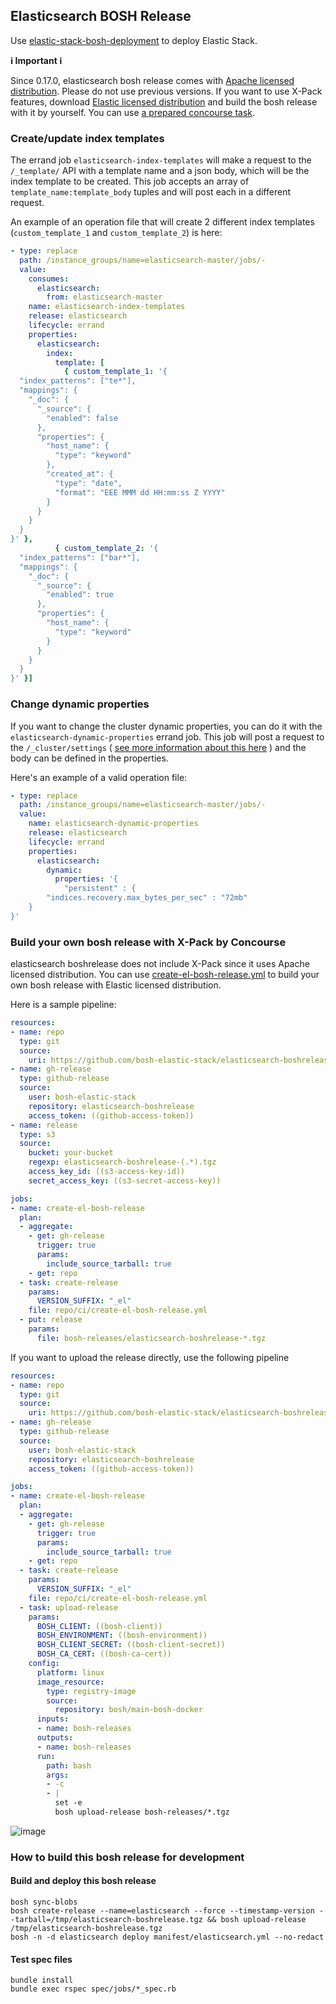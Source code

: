 ## Elasticsearch BOSH Release

Use [elastic-stack-bosh-deployment](https://github.com/bosh-elastic-stack/elastic-stack-bosh-deployment) to deploy Elastic Stack.

**ℹ️ Important ℹ️**

Since 0.17.0, elasticsearch bosh release comes with [Apache licensed distribution](https://www.elastic.co/downloads/elasticsearch-oss).
Please do not use previous versions.
If you want to use X-Pack features, download [Elastic licensed distribution](https://www.elastic.co/jp/downloads/elasticsearch) and build the bosh release with it by yourself. You can use [a prepared concourse task](#build-your-own-bosh-release-with-x-pack-by-concourse). 

### Create/update index templates

The errand job `elasticsearch-index-templates` will make a request to the `/_template/` API with a template name and a
json body, which will be the index template to be created.
This job accepts an array of `template_name:template_body` tuples and will post each in a different request.

An example of an operation file that will create 2 different index templates (`custom_template_1` and
`custom_template_2`) is here:

```yaml
- type: replace
  path: /instance_groups/name=elasticsearch-master/jobs/-
  value:
    consumes:
      elasticsearch:
        from: elasticsearch-master
    name: elasticsearch-index-templates
    release: elasticsearch
    lifecycle: errand
    properties: 
      elasticsearch:
        index:
          template: [
            { custom_template_1: '{
  "index_patterns": ["te*"], 
  "mappings": { 
    "_doc": { 
      "_source": { 
        "enabled": false 
      }, 
      "properties": { 
        "host_name": { 
          "type": "keyword" 
        }, 
        "created_at": { 
          "type": "date", 
          "format": "EEE MMM dd HH:mm:ss Z YYYY" 
        } 
      } 
    } 
  } 
}' }, 
          { custom_template_2: '{
  "index_patterns": ["bar*"], 
  "mappings": { 
    "_doc": { 
      "_source": { 
        "enabled": true 
      }, 
      "properties": { 
        "host_name": { 
          "type": "keyword" 
        } 
      } 
    } 
  } 
}' }]
```

### Change dynamic properties

If you want to change the cluster dynamic properties, you can do it with the `elasticsearch-dynamic-properties` errand job.
This job will post a request to the `/_cluster/settings` ( [see more information about this here](https://www.elastic.co/guide/en/elasticsearch/reference/current/cluster-update-settings.html) ) and the body can be defined in the properties.

Here's an example of a valid operation file:
```yaml
- type: replace
  path: /instance_groups/name=elasticsearch-master/jobs/-
  value:
    name: elasticsearch-dynamic-properties
    release: elasticsearch
    lifecycle: errand
    properties:
      elasticsearch:
        dynamic:
          properties: '{
            "persistent" : {
        "indices.recovery.max_bytes_per_sec" : "72mb"
    }
}'
```

### Build your own bosh release with X-Pack by Concourse

elasticsearch boshrelease does not include X-Pack since it uses Apache licensed distribution.
You can use [create-el-bosh-release.yml](ci/create-el-bosh-release.yml) to build your own bosh release with Elastic licensed distribution.

Here is a sample pipeline:

```yaml
resources:
- name: repo
  type: git
  source:
    uri: https://github.com/bosh-elastic-stack/elasticsearch-boshrelease.git
- name: gh-release
  type: github-release
  source:
    user: bosh-elastic-stack
    repository: elasticsearch-boshrelease
    access_token: ((github-access-token))
- name: release
  type: s3
  source:
    bucket: your-bucket
    regexp: elasticsearch-boshrelease-(.*).tgz
    access_key_id: ((s3-access-key-id))
    secret_access_key: ((s3-secret-access-key))

jobs:
- name: create-el-bosh-release
  plan:
  - aggregate:
    - get: gh-release
      trigger: true
      params:
        include_source_tarball: true
    - get: repo
  - task: create-release
    params:
      VERSION_SUFFIX: "_el"
    file: repo/ci/create-el-bosh-release.yml
  - put: release
    params:
      file: bosh-releases/elasticsearch-boshrelease-*.tgz
```

If you want to upload the release directly, use the following pipeline

```yaml
resources:
- name: repo
  type: git
  source:
    uri: https://github.com/bosh-elastic-stack/elasticsearch-boshrelease.git
- name: gh-release
  type: github-release
  source:
    user: bosh-elastic-stack
    repository: elasticsearch-boshrelease
    access_token: ((github-access-token))

jobs:
- name: create-el-bosh-release
  plan:
  - aggregate:
    - get: gh-release
      trigger: true
      params:
        include_source_tarball: true
    - get: repo
  - task: create-release
    params:
      VERSION_SUFFIX: "_el"
    file: repo/ci/create-el-bosh-release.yml
  - task: upload-release
    params:
      BOSH_CLIENT: ((bosh-client))
      BOSH_ENVIRONMENT: ((bosh-environment))
      BOSH_CLIENT_SECRET: ((bosh-client-secret))
      BOSH_CA_CERT: ((bosh-ca-cert))
    config:
      platform: linux
      image_resource:
        type: registry-image
        source:
          repository: bosh/main-bosh-docker
      inputs:
      - name: bosh-releases
      outputs:
      - name: bosh-releases
      run:
        path: bash
        args:
        - -c
        - |
          set -e
          bosh upload-release bosh-releases/*.tgz
```

![image](https://user-images.githubusercontent.com/106908/54032101-ff718980-41f3-11e9-9377-eedf8384816a.png)

### How to build this bosh release for development

#### Build and deploy this bosh release

```
bosh sync-blobs
bosh create-release --name=elasticsearch --force --timestamp-version --tarball=/tmp/elasticsearch-boshrelease.tgz && bosh upload-release /tmp/elasticsearch-boshrelease.tgz
bosh -n -d elasticsearch deploy manifest/elasticsearch.yml --no-redact
```

#### Test spec files

```
bundle install
bundle exec rspec spec/jobs/*_spec.rb
```
